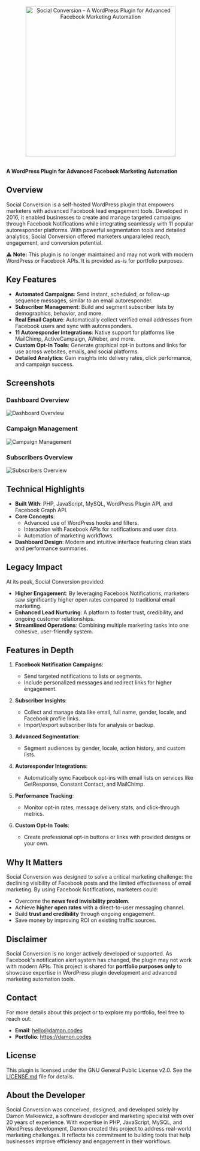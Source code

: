 <p align="center">
  <br>
  <img src="docs/images/logo.svg" alt="Social Conversion - A WordPress Plugin for Advanced Facebook Marketing Automation" width="400">
  <br><br>
</p>

**A WordPress Plugin for Advanced Facebook Marketing Automation**

## Overview

Social Conversion is a self-hosted WordPress plugin that empowers marketers with advanced Facebook lead engagement tools. Developed in 2016, it enabled businesses to create and manage targeted campaigns through Facebook Notifications while integrating seamlessly with 11 popular autoresponder platforms. With powerful segmentation tools and detailed analytics, Social Conversion offered marketers unparalleled reach, engagement, and conversion potential.

⚠️ **Note:** This plugin is no longer maintained and may not work with modern WordPress or Facebook APIs. It is provided as-is for portfolio purposes.

## Key Features

-   **Automated Campaigns**: Send instant, scheduled, or follow-up sequence messages, similar to an email autoresponder.
-   **Subscriber Management**: Build and segment subscriber lists by demographics, behavior, and more.
-   **Real Email Capture**: Automatically collect verified email addresses from Facebook users and sync with autoresponders.
-   **11 Autoresponder Integrations**: Native support for platforms like MailChimp, ActiveCampaign, AWeber, and more.
-   **Custom Opt-In Tools**: Generate graphical opt-in buttons and links for use across websites, emails, and social platforms.
-   **Detailed Analytics**: Gain insights into delivery rates, click performance, and campaign success.

## Screenshots

### Dashboard Overview

![Dashboard Overview](docs/images/dashboard-overview.png)

### Campaign Management

![Campaign Management](docs/images/campaign-management.png)

### Subscribers Overview

![Subscribers Overview](docs/images/subscribers-overview.png)

## Technical Highlights

-   **Built With**: PHP, JavaScript, MySQL, WordPress Plugin API, and Facebook Graph API.
-   **Core Concepts**:
    -   Advanced use of WordPress hooks and filters.
    -   Interaction with Facebook APIs for notifications and user data.
    -   Automation of marketing workflows.
-   **Dashboard Design**: Modern and intuitive interface featuring clean stats and performance summaries.

## Legacy Impact

At its peak, Social Conversion provided:

-   **Higher Engagement**: By leveraging Facebook Notifications, marketers saw significantly higher open rates compared to traditional email marketing.
-   **Enhanced Lead Nurturing**: A platform to foster trust, credibility, and ongoing customer relationships.
-   **Streamlined Operations**: Combining multiple marketing tasks into one cohesive, user-friendly system.

## Features in Depth

1. **Facebook Notification Campaigns**:

    - Send targeted notifications to lists or segments.
    - Include personalized messages and redirect links for higher engagement.

2. **Subscriber Insights**:

    - Collect and manage data like email, full name, gender, locale, and Facebook profile links.
    - Import/export subscriber lists for analysis or backup.

3. **Advanced Segmentation**:

    - Segment audiences by gender, locale, action history, and custom lists.

4. **Autoresponder Integrations**:

    - Automatically sync Facebook opt-ins with email lists on services like GetResponse, Constant Contact, and MailChimp.

5. **Performance Tracking**:

    - Monitor opt-in rates, message delivery stats, and click-through metrics.

6. **Custom Opt-In Tools**:
    - Create professional opt-in buttons or links with provided designs or your own.

## Why It Matters

Social Conversion was designed to solve a critical marketing challenge: the declining visibility of Facebook posts and the limited effectiveness of email marketing. By using Facebook Notifications, marketers could:

-   Overcome the **news feed invisibility problem**.
-   Achieve **higher open rates** with a direct-to-user messaging channel.
-   Build **trust and credibility** through ongoing engagement.
-   Save money by improving ROI on existing traffic sources.

## Disclaimer

Social Conversion is no longer actively developed or supported. As Facebook's notification alert system has changed, the plugin may not work with modern APIs. This project is shared for **portfolio purposes only** to showcase expertise in WordPress plugin development and advanced marketing automation tools.

## Contact

For more details about this project or to explore my portfolio, feel free to reach out:

-   **Email**: hello@damon.codes
-   **Portfolio**: https://damon.codes

## License

This plugin is licensed under the GNU General Public License v2.0. See the [LICENSE.md](LICENSE.md) file for details.

## About the Developer

Social Conversion was conceived, designed, and developed solely by Damon Malkiewicz, a software developer and marketing specialist with over 20 years of experience. With expertise in PHP, JavaScript, MySQL, and WordPress development, Damon created this project to address real-world marketing challenges. It reflects his commitment to building tools that help businesses improve efficiency and engagement in their workflows.
